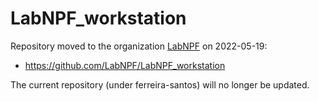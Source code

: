 # LabNPF_workstation

Repository moved to the organization [LabNPF](https://github.com/LabNPF) on 2022-05-19:
- https://github.com/LabNPF/LabNPF_workstation

The current repository (under ferreira-santos) will no longer be updated.

